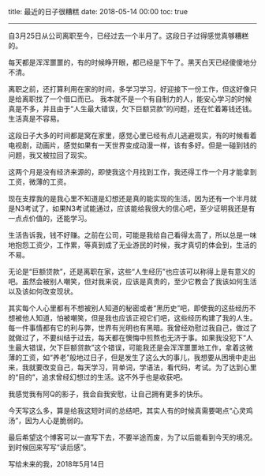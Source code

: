 title: 最近的日子很糟糕
date: 2018-05-14 00:00
toc: true

---
自3月25日从公司离职至今，已经过去一个半月了。这段日子过得感觉真够糟糕的。

每天都是浑浑噩噩的，有的时候睁开眼，都已经是下午了。黑天白天已经傻傻地分不清。

离职之前，还打算利用在家的时间，多学习学习，好迎接下一份工作，但这好像只是给离职找了一个借口而已。
我本就不是一个有自制力的人，能安心学习的时候真是不多，并且由于“人生最大错误，欠下巨额贷款”的问题，还在忙着筹钱还钱。生活真是不容易。

这段日子大多的时间都是窝在家里，感觉心里已经有点儿逃避现实，有的时候看着电视剧，动画片，感觉如果有一天世界变成动漫一样，该有多好。但是一碰到钱的问题，我又被拉回了现实。

这两个月是没有经济来源的，即使我这个月找到工作，我还得工作一个月才能拿到工资，微薄的工资。

现在支撑我的是我心里不知道是幻想还是真的能实现的生活，因为还有一个半月就是N3考试了，如果N3考试能通过，应该能给我很大的信心吧，至少证明我还是有一点点价值的，还能学习。

生活告诉我，钱不好赚。之前在公司，可能是我给自己看得太高了，所以总是一味地抱怨工资少，工作累，等真到成了无业游民的时候，我才真切的体会到，生活的不易。

无论是“巨额贷款”，还是离职在家，这些“人生经历”也应该可以称得上是有意义的吧。虽然会被别人嘲笑，但对我来说，应该是真贵的，至少它教会了我该如何生活以及该如何改变现状。

其实每个人心里都有不想被别人知道的秘密或者“黑历史”吧，即使我的这些经历不想被他人知道，怕被嘲笑，但是我也应该正视它们吧，这些经历构建了我的人生。
每一件事情都有它的利与弊，世界有光明也有黑暗。我曾经劝慰过我自己，做过了就做过了，不要纠结于过去，每天都在懊悔中煎熬也无济于事。如果我没犯下“人生最大错误，欠下巨额贷款”这个错误，可能我还是会浑浑噩噩地工作，拿着这微薄的工资，如“养老”般地过日子，但是发生了这么大的事儿，我想要从困境中走出来，我就要改变自己，每天学习，背单词，学语法，看代码，考试。为了达到心里的“目的”，追求曾经幻想过的生活。这不外乎也是收获吧。

我感觉我有阿Q的影子，我会自我安慰，让自己拥有更多的快乐。

今天写这么多，算是给我这短时间的总结吧，其实人有的时候真需要喝点“心灵鸡汤”，因为人心是脆弱的。

最后希望这个博客可以一直写下去，不要半途而废，为了以后能看到今天的境况。到时候回来写写“读后感”。

写给未来的我，2018年5月14日